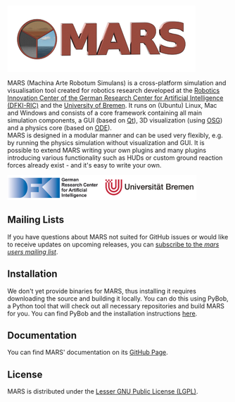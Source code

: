 ![MARS](doc/src/images/logo_v2_wob.png)


MARS (Machina Arte Robotum Simulans) is a cross-platform simulation and visualisation tool created for robotics research developed at the [Robotics Innovation Center of the German Research Center for Artificial Intelligence (DFKI-RIC)](http://robotik.dfki-bremen.de/en/startpage.html) and the [University of Bremen](http://www.informatik.uni-bremen.de/robotik/index_en.php). It runs on (Ubuntu) Linux, Mac and Windows and consists of a core framework containing all main simulation components, a GUI (based on [Qt]()), 3D visualization (using [OSG](http://www.openscenegraph.org)) and a physics core (based on [ODE](http://www.ode.org)).  
MARS is designed in a modular manner and can be used very flexibly, e.g. by running the physics simulation without visualization and GUI.
It is possible to extend MARS writing your own plugins and many plugins introducing various functionality such as HUDs or custom ground reaction forces already exist - and it's easy to write your own.

![MARS](doc/src/images/combinedlogo.png)

## Mailing Lists

If you have questions about MARS not suited for GitHub issues or would like to receive updates on upcoming releases, you can [subscribe to the *mars users mailing list*](http://www.dfki.de/mailman/cgi-bin/listinfo/mars-users).

## Installation

We don't yet provide binaries for MARS, thus installing it requires downloading the source and building it locally. You can do this using PyBob, a Python tool that will check out all necessary repositories and build MARS for you. You can find PyBob and the installation instructions [here](https://github.com/rock-simulation/pybob).

## Documentation

You can find MARS' documentation on its [GitHub Page](http://rock-simulation.github.io/mars).

## License

MARS is distributed under the [Lesser GNU Public License (LGPL)](https://www.gnu.org/licenses/lgpl.html).
